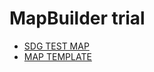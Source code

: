 # MapBuilder trial
- [SDG TEST MAP](https://ShavaRobert.github.io/maptemplates/indicators/4.2.1/map.html)
- [MAP TEMPLATE](https://ShavaRobert.github.io/maptemplates/indicators/template/map.html)
